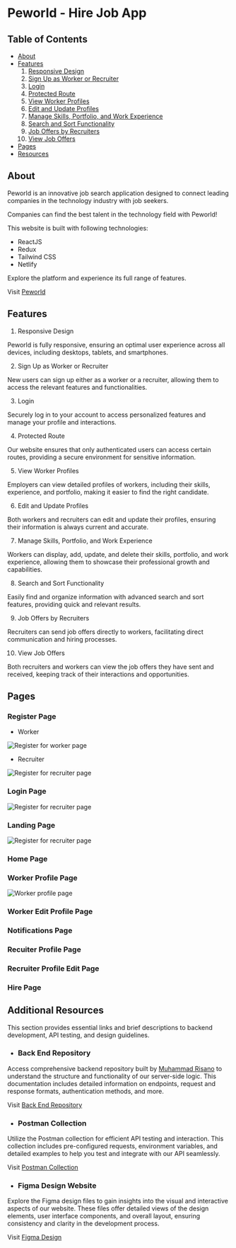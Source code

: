 # Peworld - Hire Job App

## Table of Contents

- [About](#about)
- [Features](#features)
  1. [Responsive Design](#responsive)
  2. [Sign Up as Worker or Recruiter](#signup)
  3. [Login](#login)
  4. [Protected Route](#protected-route)
  5. [View Worker Profiles](#worker-profile)
  6. [Edit and Update Profiles](#edit-and-update-profile)
  7. [Manage Skills, Portfolio, and Work Experience](#skill-portfolio-experience)
  8. [Search and Sort Functionality](#search-and-sort)
  9. [Job Offers by Recruiters](#job-offers)
  10. [View Job Offers](#view-job-offers)
- [Pages](#pages)
- [Resources](#resources)

## About

Peworld is an innovative job search application designed to connect leading companies in the technology industry with job seekers.

Companies can find the best talent in the technology field with Peworld!

This website is built with following technologies:

- ReactJS
- Redux
- Tailwind CSS
- Netlify

Explore the platform and experience its full range of features.

Visit [Peworld](https://wafash-peworld-react.netlify.app/)

## Features

1. <a id="responsive">Responsive Design</a>

Peworld is fully responsive, ensuring an optimal user experience across all devices, including desktops, tablets, and smartphones.

2. <a id="signup">Sign Up as Worker or Recruiter</a>

New users can sign up either as a worker or a recruiter, allowing them to access the relevant features and functionalities.

3. <a id="login">Login</a>

Securely log in to your account to access personalized features and manage your profile and interactions.

4. <a id="protected-route">Protected Route</a>

Our website ensures that only authenticated users can access certain routes, providing a secure environment for sensitive information.

5. <a id="worker-profile">View Worker Profiles</a>

Employers can view detailed profiles of workers, including their skills, experience, and portfolio, making it easier to find the right candidate.

6. <a id="edit-and-update-profile">Edit and Update Profiles</a>

Both workers and recruiters can edit and update their profiles, ensuring their information is always current and accurate.

7. <a id="skill-portoflio-experience">Manage Skills, Portfolio, and Work Experience</a>

Workers can display, add, update, and delete their skills, portfolio, and work experience, allowing them to showcase their professional growth and capabilities.

8. <a id="search-and-sort">Search and Sort Functionality</a>

Easily find and organize information with advanced search and sort features, providing quick and relevant results.

9.  <a id="job-offers">Job Offers by Recruiters</a>

Recruiters can send job offers directly to workers, facilitating direct communication and hiring processes.

10. <a id="view-job-offers">View Job Offers</a>

Both recruiters and workers can view the job offers they have sent and received, keeping track of their interactions and opportunities.

## Pages

### Register Page

- Worker

![Register for worker page](./screenshots/signup-worker.png)

- Recruiter

![Register for recruiter page](./screenshots/signup-recruiter.png)

### Login Page

![Register for recruiter page](./screenshots/login-page.png)

### Landing Page

![Register for recruiter page](./screenshots/landing-page-login.png)

### Home Page

### Worker Profile Page

![Worker profile page](./screenshots/profile-worker.png)

### Worker Edit Profile Page

### Notifications Page

### Recuiter Profile Page

### Recruiter Profile Edit Page

### Hire Page

## <a id="resources">Additional Resources</a>

This section provides essential links and brief descriptions to backend development, API testing, and design guidelines.

- ### Back End Repository

Access comprehensive backend repository built by [Muhammad Risano](https://github.com/muhammadrisano) to understand the structure and functionality of our server-side logic. This documentation includes detailed information on endpoints, request and response formats, authentication methods, and more.

Visit [Back End Repository](https://github.com/wafash08/be-peworld)

- ### Postman Collection

Utilize the Postman collection for efficient API testing and interaction. This collection includes pre-configured requests, environment variables, and detailed examples to help you test and integrate with our API seamlessly.

Visit [Postman Collection](https://documenter.getpostman.com/view/7675329/2s9YysDhDY)

- ### Figma Design Website

Explore the Figma design files to gain insights into the visual and interactive aspects of our website. These files offer detailed views of the design elements, user interface components, and overall layout, ensuring consistency and clarity in the development process.

Visit [Figma Design](https://www.figma.com/design/ZhfxykSA0qzko0PMs9aPOp/HireJob?node-id=0-1&t=TIZ8mPdepplWCBp1-0)
